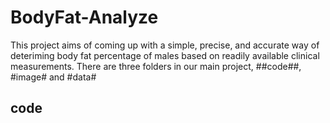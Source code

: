 # BodyFat-Analyze
This project aims of coming up with a simple, precise, and accurate way of deteriming body fat percentage of males based on readily available clinical measurements. There are three folders in our main project, ##code##, #image# and #data#
## code


